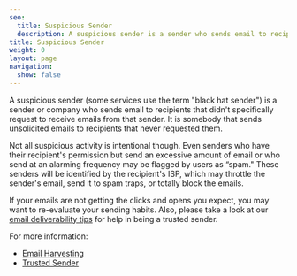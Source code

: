 ```yaml
---
seo:
  title: Suspicious Sender
  description: A suspicious sender is a sender who sends email to recipients who have not given them express permission to do so.
title: Suspicious Sender
weight: 0
layout: page
navigation:
  show: false
---
```


A suspicious sender (some services use the term "black hat sender") is a sender or company who sends email to recipients that didn't specifically request to receive emails from that sender. It is somebody that sends unsolicited emails to recipients that never requested them.

Not all suspicious activity is intentional though. Even senders who have their recipient's permission but send an excessive amount of email or who send at an alarming frequency may be flagged by users as “spam." These senders will be identified by the recipient's ISP, which may throttle the sender's email, send it to spam traps, or totally block the emails.

If your emails are not getting the clicks and opens you expect, you may want to re-evaluate your sending habits. Also, please take a look at our [email deliverability tips]({{root_url}}/ui/sending-email/deliverability/) for help in being a trusted sender.

For more information:

* [Email Harvesting]({{root_url}}/glossary/email-harvesting/)
* [Trusted Sender]({{root_url}}/glossary/trusted-sender/)
